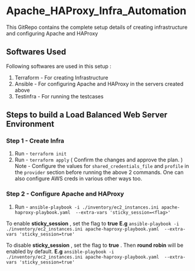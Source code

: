 # Apache_HAProxy_Infra_Automation
This GitRepo contains the complete setup details of creating infrastructure and configuring Apache and HAProxy

## Softwares Used  
Following softwares are used in this setup : 
1. Terraform - For creating Infrastructure
2. Ansible - For configuring Apache and HAProxy in the servers created above
3. Testinfra - For running the testcases

## Steps to build a Load Balanced Web Server Environment
### Step 1 - Create Infra
1. Run - `terraform init`
2. Run - `terraform apply` ( Confirm the changes and approve the plan. )
Note - Configure the values for `shared_credentials_file` and `profile` in the `provider` section before running the above 2 commands. One can also configure AWS creds in various other ways too. 

### Step 2 - Configure Apache and HAProxy
1. Run - `ansible-playbook -i ./inventory/ec2_instances.ini apache-haproxy-playbook.yaml  --extra-vars 'sticky_session=<flag>'`

To enable **sticky_session** , set the flag to **true**
**E.g** `ansible-playbook -i ./inventory/ec2_instances.ini apache-haproxy-playbook.yaml  --extra-vars 'sticky_session=true'`

To disable **sticky_session** , set the flag to **true** . Then **round robin** will be enabled by default. 
**E.g** `ansible-playbook -i ./inventory/ec2_instances.ini apache-haproxy-playbook.yaml  --extra-vars 'sticky_session=true'`
